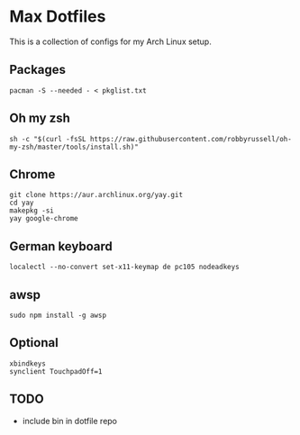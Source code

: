 # Max Dotfiles
This is a collection of configs for my Arch Linux setup.

## Packages
```
pacman -S --needed - < pkglist.txt
```

## Oh my zsh
```
sh -c "$(curl -fsSL https://raw.githubusercontent.com/robbyrussell/oh-my-zsh/master/tools/install.sh)"
```

## Chrome
```
git clone https://aur.archlinux.org/yay.git
cd yay
makepkg -si
yay google-chrome
```

## German keyboard
```
localectl --no-convert set-x11-keymap de pc105 nodeadkeys
```

## awsp
```
sudo npm install -g awsp
```

## Optional
```
xbindkeys
synclient TouchpadOff=1
```

## TODO
- include bin in dotfile repo
